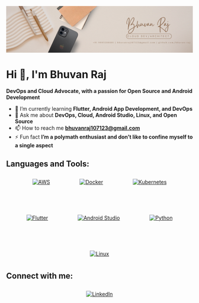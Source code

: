 <img src="https://github.com/bhuvan-raj/bhuvan-raj/blob/main/Beige%20Minimalist%20Personal%20Business%20LinkedIn%20Banner.png" alt="Banner" />

# Hi 👋, I'm Bhuvan Raj

**DevOps and Cloud Advocate, with a passion for Open Source and Android Development**

- 🌱 I’m currently learning **Flutter, Android App Development, and DevOps**
- 💬 Ask me about **DevOps, Cloud, Android Studio, Linux, and Open Source**
- 📫 How to reach me **[bhuvanraj107123@gmail.com](mailto:bhuvanraj107123@gmail.com)**
- ⚡ Fun fact **I’m a polymath enthusiast and don’t like to confine myself to a single aspect**

## Languages and Tools:
<div style="display: flex; flex-wrap: wrap; gap: 60px; align-items: center; justify-content: center;">
  <div style="margin: 10px;gap: 60px;">
    <a href="https://aws.amazon.com" target="_blank">
      <img src="https://www.neoskills.co.in/wp-content/uploads/2024/09/aws-1.png" alt="AWS" width="70" height="70" />
    </a>
  </div>
  <div style="margin: 10px;gap: 60px;">
    <a href="https://www.docker.com" target="_blank">
      <img src="https://res.cloudinary.com/hugs4bugs/image/upload/v1703441731/hugs4bugs/01-primary-blue-docker-logo_rl8tst.png" alt="Docker" width="70" height="70" />
    </a>
  </div>
  <div style="margin: 10px;">
    <a href="https://kubernetes.io/" target="_blank">
      <img src="https://blog.christianposta.com/images/kube.png" alt="Kubernetes" width="70" height="70" />
    </a>
  </div>
  <div style="margin: 10px;">
    <a href="https://flutter.dev" target="_blank">
      <img src="https://cdn-images-1.medium.com/max/1200/1*5-aoK8IBmXve5whBQM90GA.png" alt="Flutter" width="70" height="70" />
    </a>
  </div>
  <div style="margin: 10px;">
    <a href="https://developer.android.com/studio" target="_blank">
      <img src="https://upload.wikimedia.org/wikipedia/commons/thumb/5/51/Android_Studio_Logo_2024.svg/800px-Android_Studio_Logo_2024.svg.png" alt="Android Studio" width="70" height="70" />
    </a>
  </div>
  <div style="margin: 10px;">
    <a href="https://www.python.org" target="_blank">
      <img src="https://img.shields.io/badge/Python-3776AB?style=for-the-badge&logo=python&logoColor=white" alt="Python" width="70" height="70" />
    </a>
  </div>
  <div style="margin: 10px;">
    <a href="https://www.linux.org" target="_blank">
      <img src="https://upload.wikimedia.org/wikipedia/commons/thumb/3/35/Tux.svg/800px-Tux.svg.png" alt="Linux" width="70" height="70" />
    </a>
  </div>
</div>

## Connect with me:
<div style="display: flex; flex-wrap: wrap; gap: 30px; align-items: center; justify-content: center;">
  <div style="margin: 10px;">
    <a href="https://www.linkedin.com/in/bhuvan-raj-2046b92b9/" target="_blank">
      <img src="https://encrypted-tbn0.gstatic.com/images?q=tbn:ANd9GcRokEYt0yyh6uNDKL8uksVLlhZ35laKNQgZ9g&s" alt="LinkedIn" width="70" height="70" />
    </a>
  </div>
</div>
